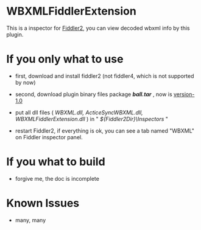 WBXMLFiddlerExtension
=====================

This is a inspector for [Fiddler2](http://www.fiddler2.com/fiddler2/), you can view decoded wbxml info by this plugin.

# If you only what to use

* first, download and install fiddler2 (not fiddler4, which is not supported by now)

* second, download plugin binary files package ***ball.tar*** , now is [version-1.0](https://raw.github.com/imoldman/WBXMLFiddlerExtension/1.0/bin/ball.tar)

* put all dll files ( *WBXML.dll, ActiceSyncWBXML.dll, WBXMLFiddlerExtension.dll* ) in " *${Fiddler2Dir}\Inspectors* "
* restart Fiddler2, if everything is ok, you can see a tab named "WBXML" on Fiddler inspector panel.

# If you what to build

* forgive me, the doc is incomplete

# Known Issues

* many, many
